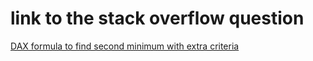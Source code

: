 # link  to the stack overflow question
[DAX formula to find second minimum with extra criteria](https://stackoverflow.com/questions/65806639/dax-formula-to-find-second-minimum-with-extra-criteria)
